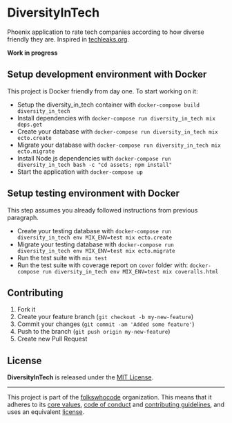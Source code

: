 # DiversityInTech

Phoenix application to rate tech companies according to how diverse friendly they are. Inspired in [techleaks.org](https://www.techleaks.org/).

**Work in progress**

## Setup development environment with Docker

This project is Docker friendly from day one. To start working on it:

* Setup the diversity_in_tech container with `docker-compose build diversity_in_tech`
* Install dependencies with `docker-compose run diversity_in_tech mix deps.get`
* Create your database with `docker-compose run diversity_in_tech mix ecto.create`
* Migrate your database with `docker-compose run diversity_in_tech mix ecto.migrate`
* Install Node.js dependencies with `docker-compose run diversity_in_tech bash -c "cd assets; npm install"`
* Start the application with `docker-compose up`

## Setup testing environment with Docker

This step assumes you already followed instructions from previous paragraph.

* Create your testing database with `docker-compose run diversity_in_tech env MIX_ENV=test mix ecto.create`
* Migrate your testing database with `docker-compose run diversity_in_tech env MIX_ENV=test mix ecto.migrate`
* Run the test suite with `mix test`
* Run the test suite with coverage report on `cover` folder with: `docker-compose run diversity_in_tech env MIX_ENV=test mix coveralls.html`

## Contributing

1. Fork it
2. Create your feature branch (`git checkout -b my-new-feature`)
3. Commit your changes (`git commit -am 'Added some feature'`)
4. Push to the branch (`git push origin my-new-feature`)
5. Create new Pull Request

## License

**DiversityInTech** is released under the [MIT License](http://www.opensource.org/licenses/MIT).

----------------------------
This project is part of the [folkswhocode](https://github.com/folkswhocode) organization.
This means that it adheres to its [core values](https://github.com/folkswhocode/diversity-in-tech/blob/master/VALUES.md), [code of conduct](https://github.com/folkswhocode/diversity-in-tech/blob/master/CODE_OF_CONDUCT.md) and
[contributing guidelines](https://github.com/folkswhocode/diversity-in-tech/blob/master/CONTRIBUTING.md), and uses an equivalent [license](https://github.com/folkswhocode/diversity-in-tech/blob/master/LICENSE).